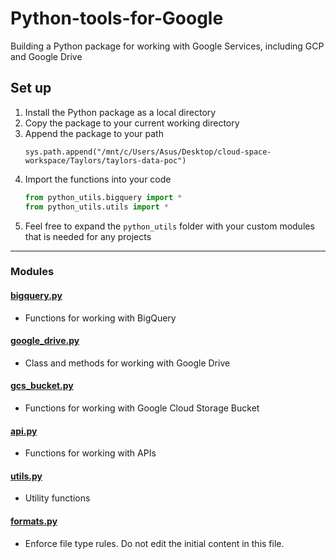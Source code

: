 <!-- <h1 style="text-align: center;"> -->
# Python-tools-for-Google
<!-- </h1> -->

Building a Python package for working with Google Services, including GCP and Google Drive

## Set up
1. Install the Python package as a local directory
2. Copy the package to your current working directory
3. Append the package to your path
	```
	sys.path.append("/mnt/c/Users/Asus/Desktop/cloud-space-workspace/Taylors/taylors-data-poc")
	```
4. Import the functions into your code
	```py
	from python_utils.bigquery import *
	from python_utils.utils import *
	```
5. Feel free to expand the `python_utils` folder with your custom modules that is needed for any projects

---

### Modules

#### **[bigquery.py](https://github.com/nacht29/Python-tools-for-Google/blob/main/docs/bigquery.md)**
- Functions for working with BigQuery

#### **[google_drive.py](https://github.com/nacht29/Python-tools-for-Google/blob/main/docs/google_drive.md)**
- Class and methods for working with Google Drive

#### **[gcs_bucket.py](https://github.com/nacht29/Python-tools-for-Google/blob/main/docs/google_drive.md)**
- Functions for working with Google Cloud Storage Bucket

#### **[api.py](https://github.com/nacht29/Python-tools-for-Google/blob/main/docs/api.md)**
- Functions for working with APIs 

#### **[utils.py](https://github.com/nacht29/Python-tools-for-Google/blob/main/docs/utils.md)**
- Utility functions

#### **[formats.py](https://github.com/nacht29/Python-tools-for-Google/blob/main/docs/formats.md)**
- Enforce file type rules. Do not edit the initial content in this file.
